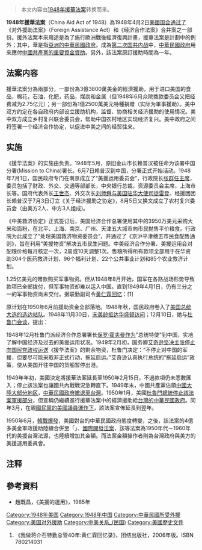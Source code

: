 > 本文内容由[1948年援華法案](https://zh.wikipedia.org/wiki/1948年援華法案)转换而来。


**1948年援華法案**（China Aid Act of 1948）為1948年4月2日[美國国会通过了](https://zh.wikipedia.org/wiki/美國国会 "wikilink")《对外援助法案》（Foreign Assistance Act）和《经济合作法案》合并案之一部份。援外法案本來用途是為了施行歐洲戰後經濟復興計畫，援華法案是計劃中的例外；其中，華是指[亞洲的](../Page/亚洲.md "wikilink")[中華民國政府](../Page/中華民國政府.md "wikilink")。成為[第二次国共内战](../Page/第二次国共内战.md "wikilink")中，[中華民國政府](../Page/中華民國政府.md "wikilink")用來應付[中國共產黨的重要資金資助](https://zh.wikipedia.org/wiki/中國共產黨 "wikilink")。另外，該法案原訂援助時間為一年。

## 法案内容

援華法案分為兩部分，一部份為3億3800萬美金的經濟援助，用于进口美国的食品，棉花，石油，化肥，药品，煤炭和金属（但1948年6月众院拨款委员会又把经费减为2.75亿元）；另一部份為1億2500萬美元特種捐赠（实际为軍事援助）。美中双方约定在各自政府内部设立援助机构，监督、协商相关经济援助的使用情况。美中双方成立乡村复兴联合委员会，帮助中国农村地区实现经济复兴。美中政府之间将签署一个经济合作协定，以促进中美之间的经贸往来。

## 实施

《援华法案》的实施由负责。1948年5月，原旧金山市长赖普汉被任命为该署中国分署(Mission to China)署长。6月7日赖普汉到中国，分署正式开始活动。1948年7月1日，国民政府专门在南京成立了“美援运用委员会”，行政院长[张群任主席](https://zh.wikipedia.org/wiki/张群 "wikilink")，委员包括了财政、外交、交通等部部长，中央银行总裁，资源委员会主席，上海市长等。国府代表外长[王世杰](https://zh.wikipedia.org/wiki/王世杰 "wikilink")、外交次长[刘师舜与美国驻华大使](https://zh.wikipedia.org/wiki/刘师舜 "wikilink")[司徒雷登](../Page/司徒雷登.md "wikilink")、经援团团长赖普汉于7月3日订立《关于经济援助之协定》，8月5日又换文成立了农村复兴委员会（由美方2人、中方3人组成)。

《中美救济协定》正式签订后，美国经济合作总署使用其中的3950万美元采购大米和面粉，在北平、上海、南京、广州、天津五大城市向市民抛售平价粮食。行政院为此成立了“处理美国救济物资委员会”，并通过了《京沪平津穗五市民食配售通则》，旨在利用“美援物资”解决五市民生问题。中美经济合作分署、美援运用会对配粮价格每月核定一次，2周或10天调整1次。售粮所得所有款项全部用于在华资助304个医药救济计划、96个福利计划、22个公共事业计划和85个农业救济计划。

1.25亿美元的赠款购买军事物资。但从1948年8月开始，国军在各路战场形势导致款项已全部拨付，但军事物资却难以运入中国。直到1949年4月1日，仍有三分之一的军事物资尚未交付。据联勤副司令[黄仁霖回忆](https://zh.wikipedia.org/wiki/黄仁霖 "wikilink")：\[1\]

原计划在1950年6月前援助资金全部落地。1948年秋，国民政府卷入了[美国总统大选的选边站队](https://zh.wikipedia.org/wiki/1948年美国总统选举 "wikilink")。1948年11月30日，[宋美龄抵达华盛顿访问](https://zh.wikipedia.org/wiki/宋美龄 "wikilink")；12月10日，她与[杜鲁门会谈](../Page/哈里·S·杜鲁门.md "wikilink")，提出：

1948年12月杜鲁门派经济合作总署署长[保罗·霍夫曼作为](https://zh.wikipedia.org/wiki/保罗·霍夫曼 "wikilink")"总统特使"到中国，实地了解中国经济及过去的美援运用状况。1949年2月初，国务卿[艾奇逊坚决主张停止向国民党政权运送](https://zh.wikipedia.org/wiki/艾奇逊 "wikilink")《援华法案》的剩余物资，杜鲁门决定：“不停止对中国的军援，但要尽可能采取非正式行动，拖延启运。”艾奇逊认真执行总统的“拖延启运”政策，使从美国开往中国的货船暂停出港。

1949年年初，美國決定將援華法案延長至1950年2月15日，不過款項仍未悉數匯入；停止該法案也讓國共內戰戰況急轉直下。1949年末，中國共產黨佔領[中國大陸大部分地区](https://zh.wikipedia.org/wiki/中國大陸 "wikilink")，[中華民國政府撤退至台灣](../Page/国府迁台.md "wikilink")。1950年1月，美國[杜魯門總統停止該法案軍援部分](https://zh.wikipedia.org/wiki/哈利·S·杜鲁门 "wikilink")，但宣稱仍繼續進行援華法案中的經濟援助給[台灣的中華民國政府](https://zh.wikipedia.org/wiki/台灣 "wikilink")。同年3月，在親[國民黨的美國議員運作下](https://zh.wikipedia.org/wiki/國民黨 "wikilink")，該法案宣佈延長到翌年。

1950年6月，[韓戰爆發](https://zh.wikipedia.org/wiki/朝鮮戰爭 "wikilink")，美國對台的中華民國政府態度轉變，之後，該法案的4億多美金軍政援助陸續合併至「」、[國際開發法案](https://zh.wikipedia.org/wiki/國際開發法案 "wikilink")，該等法案為1950年代－1960年代的美援台灣法源，也陸續增加其金額。而法案金額操作者則為台灣政府與美方的美援運用委員會。

## 注释

## 參考資料

  - 趙既昌，《美援的運用》，1985年

[Category:1948年美国](https://zh.wikipedia.org/wiki/Category:1948年美国 "wikilink") [Category:1948年中国](https://zh.wikipedia.org/wiki/Category:1948年中国 "wikilink") [Category:中華民國所受外援](https://zh.wikipedia.org/wiki/Category:中華民國所受外援 "wikilink") [Category:美国对外援助](https://zh.wikipedia.org/wiki/Category:美国对外援助 "wikilink") [Category:中美关系_(民国)](https://zh.wikipedia.org/wiki/Category:中美关系_\(民国\) "wikilink") [Category:美國歷史文件](https://zh.wikipedia.org/wiki/Category:美國歷史文件 "wikilink")

1.  《我做蒋介石特勤总管40年:黄仁霖回忆录》，团结出版社，2006年版。ISBN 780214031